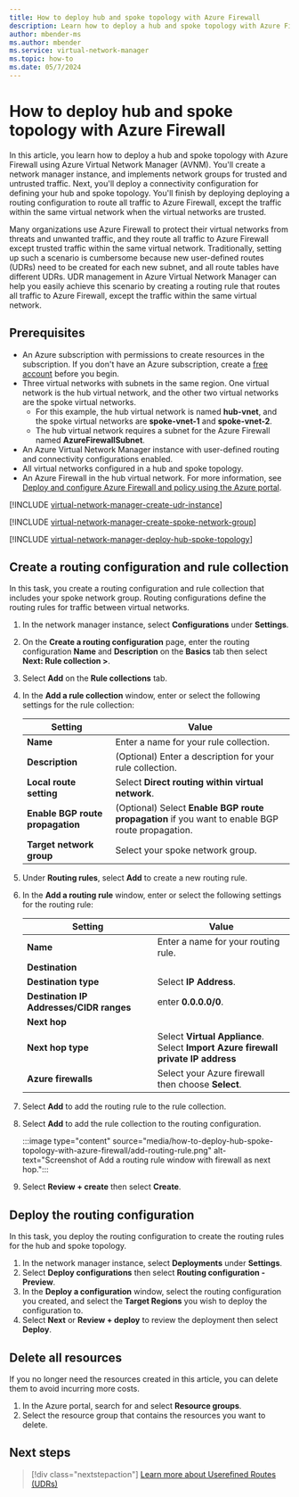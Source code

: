 ```yaml
---
title: How to deploy hub and spoke topology with Azure Firewall
description: Learn how to deploy a hub and spoke topology with Azure Firewall using Virtual Network Manager.
author: mbender-ms
ms.author: mbender
ms.service: virtual-network-manager
ms.topic: how-to
ms.date: 05/7/2024
---
```


# How to deploy hub and spoke topology with Azure Firewall

In this article, you learn how to deploy a hub and spoke topology with Azure Firewall using Azure Virtual Network Manager (AVNM). You'll create a network manager instance, and implements network groups for trusted and untrusted traffic. Next, you'll deploy a connectivity configuration for defining your hub and spoke topology. You'll finish by deploying deploying a routing configuration to route all traffic to Azure Firewall, except the traffic within the same virtual network when the virtual networks are trusted.

Many organizations use Azure Firewall to protect their virtual networks from threats and unwanted traffic, and they route all traffic to Azure Firewall except trusted traffic within the same virtual network. Traditionally, setting up such a scenario is cumbersome because new user-defined routes (UDRs) need to be created for each new subnet, and all route tables have different UDRs. UDR management in Azure Virtual Network Manager can help you easily achieve this scenario by creating a routing rule that routes all traffic to Azure Firewall, except the traffic within the same virtual network.

## Prerequisites

- An Azure subscription with permissions to create resources in the subscription. If you don't have an Azure subscription, create a [free account](https://azure.microsoft.com/free/) before you begin.
- Three virtual networks with subnets in the same region. One virtual network is the hub virtual network, and the other two virtual networks are the spoke virtual networks. 
  - For this example, the hub virtual network is named **hub-vnet**, and the spoke virtual networks are **spoke-vnet-1** and **spoke-vnet-2**.
  - The hub virtual network requires a subnet for the Azure Firewall named **AzureFirewallSubnet**.
- An Azure Virtual Network Manager instance with user-defined routing and connectivity configurations enabled. 
- All virtual networks configured in a hub and spoke topology. 
- An Azure Firewall in the hub virtual network. For more information, see [Deploy and configure Azure Firewall and policy using the Azure portal](../firewall/tutorial-firewall-deploy-portal-policy.md).

[!INCLUDE [virtual-network-manager-create-udr-instance](../../includes/virtual-network-manager-create-udr-instance.md)]

[!INCLUDE [virtual-network-manager-create-spoke-network-group](../../includes/virtual-network-manager-create-spoke-network-group.md)]

[!INCLUDE [virtual-network-manager-deploy-hub-spoke-topology](../../includes/virtual-network-manager-deploy-hub-spoke-topology.md)]

## Create a routing configuration and rule collection

In this task, you create a routing configuration and rule collection that includes your spoke network group. Routing configurations define the routing rules for traffic between virtual networks.

1. In the network manager instance, select **Configurations** under **Settings**.
2. On the **Create a routing configuration** page, enter the routing configuration **Name** and **Description** on the **Basics** tab then select **Next: Rule collection >**.
3. Select **Add** on the **Rule collections** tab.
4. In the **Add a rule collection** window, enter or select the following settings for the rule collection:

    | **Setting** | **Value** |
    |---|---|
    | **Name** | Enter a name for your rule collection. |
    | **Description** | (Optional) Enter a description for your rule collection. |
    | **Local route setting** | Select **Direct routing within virtual network**. |
    | **Enable BGP route propagation** | (Optional) Select **Enable BGP route propagation** if you want to enable BGP route propagation. |
    | **Target network group** | Select your spoke network group. |

1. Under **Routing rules**, select **Add** to create a new routing rule.
2. In the **Add a routing rule** window, enter or select the following settings for the routing rule:

    | **Setting** | **Value** |
    |---|---|
    | **Name** | Enter a name for your routing rule. |
    | **Destination** |  |
    | **Destination type** | Select **IP Address**. |
    | **Destination IP Addresses/CIDR ranges** | enter **0.0.0.0/0**. |
    | **Next hop** |  |
    | **Next hop type** | Select **Virtual Appliance**.</br> Select **Import Azure firewall private IP address**|
    | **Azure firewalls** | Select your Azure firewall then choose **Select**. | 

3. Select **Add** to add the routing rule to the rule collection.
4. Select **Add** to add the rule collection to the routing configuration.

    :::image type="content" source="media/how-to-deploy-hub-spoke-topology-with-azure-firewall/add-routing-rule.png" alt-text="Screenshot of Add a routing rule window with firewall as next hop.":::

5. Select **Review + create** then select **Create**.

## Deploy the routing configuration

In this task, you deploy the routing configuration to create the routing rules for the hub and spoke topology.

1. In the network manager instance, select **Deployments** under **Settings**.
2. Select **Deploy configurations** then select **Routing configuration - Preview**.
3. In the **Deploy a configuration** window, select the routing configuration you created, and select the **Target Regions** you wish to deploy the configuration to.
1. Select **Next** or **Review + deploy** to review the deployment then select **Deploy**.

## Delete all resources

If you no longer need the resources created in this article, you can delete them to avoid incurring more costs.

1. In the Azure portal, search for and select **Resource groups**.
2. Select the resource group that contains the resources you want to delete.

## Next steps

> [!div class="nextstepaction"]
> [Learn more about Userefined Routes (UDRs)](../virtual-network/virtual-networks-udr-overview.md)

